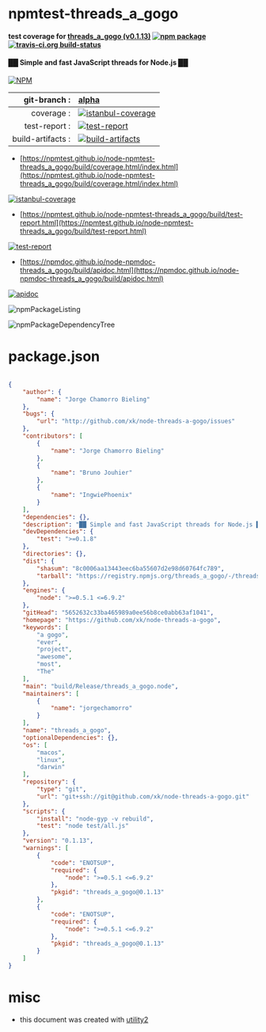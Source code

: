 # npmtest-threads_a_gogo

#### test coverage for  [threads_a_gogo (v0.1.13)](https://github.com/xk/node-threads-a-gogo)  [![npm package](https://img.shields.io/npm/v/npmtest-threads_a_gogo.svg?style=flat-square)](https://www.npmjs.org/package/npmtest-threads_a_gogo) [![travis-ci.org build-status](https://api.travis-ci.org/npmtest/node-npmtest-threads_a_gogo.svg)](https://travis-ci.org/npmtest/node-npmtest-threads_a_gogo)

#### ██ Simple and fast JavaScript threads for Node.js ██

[![NPM](https://nodei.co/npm/threads_a_gogo.png?downloads=true&downloadRank=true&stars=true)](https://www.npmjs.com/package/threads_a_gogo)

| git-branch : | [alpha](https://github.com/npmtest/node-npmtest-threads_a_gogo/tree/alpha)|
|--:|:--|
| coverage : | [![istanbul-coverage](https://npmtest.github.io/node-npmtest-threads_a_gogo/build/coverage.badge.svg)](https://npmtest.github.io/node-npmtest-threads_a_gogo/build/coverage.html/index.html)|
| test-report : | [![test-report](https://npmtest.github.io/node-npmtest-threads_a_gogo/build/test-report.badge.svg)](https://npmtest.github.io/node-npmtest-threads_a_gogo/build/test-report.html)|
| build-artifacts : | [![build-artifacts](https://npmtest.github.io/node-npmtest-threads_a_gogo/glyphicons_144_folder_open.png)](https://github.com/npmtest/node-npmtest-threads_a_gogo/tree/gh-pages/build)|

- [https://npmtest.github.io/node-npmtest-threads_a_gogo/build/coverage.html/index.html](https://npmtest.github.io/node-npmtest-threads_a_gogo/build/coverage.html/index.html)

[![istanbul-coverage](https://npmtest.github.io/node-npmtest-threads_a_gogo/build/screenCapture.buildCi.browser.%252Ftmp%252Fbuild%252Fcoverage.lib.html.png)](https://npmtest.github.io/node-npmtest-threads_a_gogo/build/coverage.html/index.html)

- [https://npmtest.github.io/node-npmtest-threads_a_gogo/build/test-report.html](https://npmtest.github.io/node-npmtest-threads_a_gogo/build/test-report.html)

[![test-report](https://npmtest.github.io/node-npmtest-threads_a_gogo/build/screenCapture.buildCi.browser.%252Ftmp%252Fbuild%252Ftest-report.html.png)](https://npmtest.github.io/node-npmtest-threads_a_gogo/build/test-report.html)

- [https://npmdoc.github.io/node-npmdoc-threads_a_gogo/build/apidoc.html](https://npmdoc.github.io/node-npmdoc-threads_a_gogo/build/apidoc.html)

[![apidoc](https://npmdoc.github.io/node-npmdoc-threads_a_gogo/build/screenCapture.buildCi.browser.%252Ftmp%252Fbuild%252Fapidoc.html.png)](https://npmdoc.github.io/node-npmdoc-threads_a_gogo/build/apidoc.html)

![npmPackageListing](https://npmtest.github.io/node-npmtest-threads_a_gogo/build/screenCapture.npmPackageListing.svg)

![npmPackageDependencyTree](https://npmtest.github.io/node-npmtest-threads_a_gogo/build/screenCapture.npmPackageDependencyTree.svg)



# package.json

```json

{
    "author": {
        "name": "Jorge Chamorro Bieling"
    },
    "bugs": {
        "url": "http://github.com/xk/node-threads-a-gogo/issues"
    },
    "contributors": [
        {
            "name": "Jorge Chamorro Bieling"
        },
        {
            "name": "Bruno Jouhier"
        },
        {
            "name": "IngwiePhoenix"
        }
    ],
    "dependencies": {},
    "description": "██ Simple and fast JavaScript threads for Node.js ██",
    "devDependencies": {
        "test": ">=0.1.8"
    },
    "directories": {},
    "dist": {
        "shasum": "8c0006aa13443eec6ba55607d2e98d60764fc789",
        "tarball": "https://registry.npmjs.org/threads_a_gogo/-/threads_a_gogo-0.1.13.tgz"
    },
    "engines": {
        "node": ">=0.5.1 <=6.9.2"
    },
    "gitHead": "5652632c33ba465989a0ee56b8ce0abb63af1041",
    "homepage": "https://github.com/xk/node-threads-a-gogo",
    "keywords": [
        "a gogo",
        "ever",
        "project",
        "awesome",
        "most",
        "The"
    ],
    "main": "build/Release/threads_a_gogo.node",
    "maintainers": [
        {
            "name": "jorgechamorro"
        }
    ],
    "name": "threads_a_gogo",
    "optionalDependencies": {},
    "os": [
        "macos",
        "linux",
        "darwin"
    ],
    "repository": {
        "type": "git",
        "url": "git+ssh://git@github.com/xk/node-threads-a-gogo.git"
    },
    "scripts": {
        "install": "node-gyp -v rebuild",
        "test": "node test/all.js"
    },
    "version": "0.1.13",
    "warnings": [
        {
            "code": "ENOTSUP",
            "required": {
                "node": ">=0.5.1 <=6.9.2"
            },
            "pkgid": "threads_a_gogo@0.1.13"
        },
        {
            "code": "ENOTSUP",
            "required": {
                "node": ">=0.5.1 <=6.9.2"
            },
            "pkgid": "threads_a_gogo@0.1.13"
        }
    ]
}
```



# misc
- this document was created with [utility2](https://github.com/kaizhu256/node-utility2)
